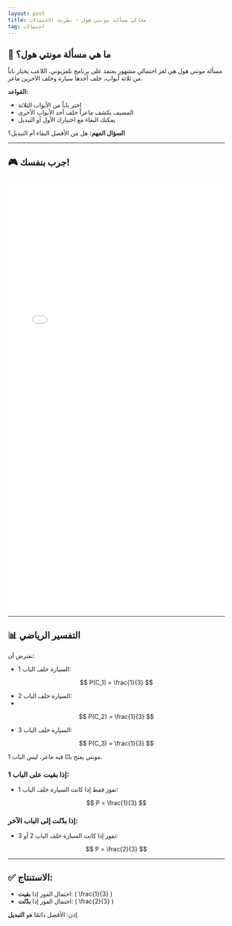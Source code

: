 ```yaml
---
layout: post
title: محاكي مسألة مونتي هول - نظرية الاحتمالات
tag: احتمالات
---
```


## 🎰 ما هي مسألة مونتي هول؟

مسألة مونتي هول هي لغز احتمالي مشهور يعتمد على برنامج تلفزيوني. اللاعب يختار باباً من ثلاثة أبواب، خلف أحدها سيارة وخلف الآخرين ماعز.

**القواعد:**
- اختر باباً من الأبواب الثلاثة
- المضيف يكشف ماعزاً خلف أحد الأبواب الأخرى
- يمكنك البقاء مع اختيارك الأول أو التبديل

**السؤال المهم:** هل من الأفضل البقاء أم التبديل؟

---

## 🎮 جرب بنفسك!

<iframe src="/assets/monty-hall-simulator.html" width="100%" height="1000" frameborder="0" style="border-radius: 10px;"></iframe>

---


## 📊 التفسير الرياضي

نفترض أن:

- السيارة خلف الباب 1:  

$$ P(C_1) = \frac{1}{3} $$


- السيارة خلف الباب 2:
- 
$$ P(C_2) = \frac{1}{3} $$


- السيارة خلف الباب 3:  

$$ P(C_3) = \frac{1}{3} $$


مونتي يفتح بابًا فيه ماعز، ليس الباب 1.

### إذا بقيت على الباب 1:
- تفوز فقط إذا كانت السيارة خلف الباب 1:  

$$ P = \frac{1}{3} $$


### إذا بدّلت إلى الباب الآخر:
- تفوز إذا كانت السيارة خلف الباب 2 أو 3:  

$$ P = \frac{2}{3} $$

---

## ✅ الاستنتاج:

- احتمال الفوز إذا **بقيت**: \( \frac{1}{3} \)  
- احتمال الفوز إذا **بدّلت**: \( \frac{2}{3} \)

إذن: الأفضل دائمًا هو **التبديل**.
